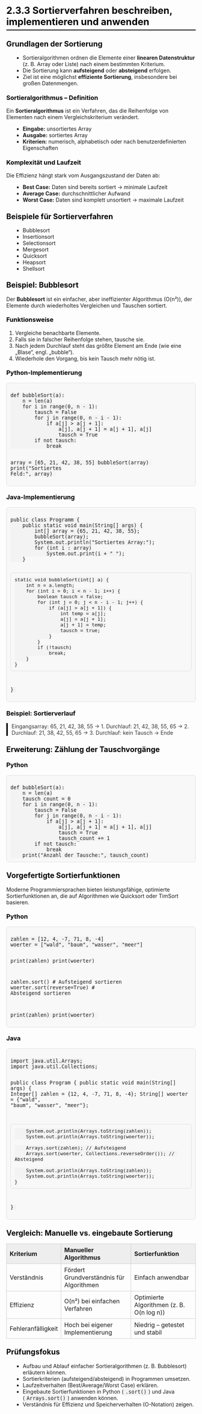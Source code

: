 # 2.3.3 Sortierverfahren beschreiben, implementieren und anwenden

<html>
<head>
<style>
h1, h2, h3 {
  font-weight: 700;
  color: #000;
  margin-top: 1.2em;
}
h1 { font-size: 1.8em; border-bottom: 2px solid #000; padding-bottom: 6px; }
h2 { font-size: 1.4em; margin-top: 1.2em; }
ul { margin-left: 20px; }
code {
  background: #f3f3f3;
  padding: 2px 5px;
  border-radius: 4px;
  font-size: 0.95em;
}
pre {
  background: #f8f8f8;
  padding: 10px;
  border-radius: 6px;
  border: 1px solid #ddd;
  overflow-x: auto;
}
blockquote {
  border-left: 4px solid #000;
  padding-left: 10px;
  color: #333;
  margin: 10px 0;
}
table {
  border-collapse: collapse;
  width: 100%;
  margin-top: 10px;
}
th, td {
  border: 1px solid #ccc;
  padding: 6px 8px;
  text-align: left;
}
th {
  background-color: #eee;
}
</style>
</head>
<body>


<h2>Grundlagen der Sortierung</h2>
<ul>
  <li>Sortieralgorithmen ordnen die Elemente einer <strong>linearen Datenstruktur</strong> (z. B. Array oder Liste) nach einem bestimmten Kriterium.</li>
  <li>Die Sortierung kann <strong>aufsteigend</strong> oder <strong>absteigend</strong> erfolgen.</li>
  <li>Ziel ist eine möglichst <strong>effiziente Sortierung</strong>, insbesondere bei großen Datenmengen.</li>
</ul>

<h3>Sortieralgorithmus – Definition</h3>
<p>Ein <strong>Sortieralgorithmus</strong> ist ein Verfahren, das die Reihenfolge von Elementen nach einem Vergleichskriterium verändert.</p>
<ul>
  <li><strong>Eingabe:</strong> unsortiertes Array</li>
  <li><strong>Ausgabe:</strong> sortiertes Array</li>
  <li><strong>Kriterien:</strong> numerisch, alphabetisch oder nach benutzerdefinierten Eigenschaften</li>
</ul>

<h3>Komplexität und Laufzeit</h3>
<p>Die Effizienz hängt stark vom Ausgangszustand der Daten ab:</p>
<ul>
  <li><strong>Best Case:</strong> Daten sind bereits sortiert → minimale Laufzeit</li>
  <li><strong>Average Case:</strong> durchschnittlicher Aufwand</li>
  <li><strong>Worst Case:</strong> Daten sind komplett unsortiert → maximale Laufzeit</li>
</ul>

<h2>Beispiele für Sortierverfahren</h2>
<ul>
  <li>Bubblesort</li>
  <li>Insertionsort</li>
  <li>Selectionsort</li>
  <li>Mergesort</li>
  <li>Quicksort</li>
  <li>Heapsort</li>
  <li>Shellsort</li>
</ul>

<h2>Beispiel: Bubblesort</h2>
<p>Der <strong>Bubblesort</strong> ist ein einfacher, aber ineffizienter Algorithmus (O(n²)), der Elemente durch wiederholtes Vergleichen und Tauschen sortiert.</p>

<h3>Funktionsweise</h3>
<ol>
  <li>Vergleiche benachbarte Elemente.</li>
  <li>Falls sie in falscher Reihenfolge stehen, tausche sie.</li>
  <li>Nach jedem Durchlauf steht das größte Element am Ende (wie eine „Blase“, engl. „bubble“).</li>
  <li>Wiederhole den Vorgang, bis kein Tausch mehr nötig ist.</li>
</ol>

<h3>Python-Implementierung</h3>
<pre><code class="language-python">
def bubbleSort(a):
    n = len(a)
    for i in range(0, n - 1):
        tausch = False
        for j in range(0, n - i - 1):
            if a[j] > a[j + 1]:
                a[j], a[j + 1] = a[j + 1], a[j]
                tausch = True
        if not tausch:
            break

array = [65, 21, 42, 38, 55]
bubbleSort(array)
print("Sortiertes Feld:", array) </code></pre>

<h3>Java-Implementierung</h3>
<pre><code class="language-java">
public class Programm {
    public static void main(String[] args) {
        int[] array = {65, 21, 42, 38, 55};
        bubbleSort(array);
        System.out.println("Sortiertes Array:");
        for (int i : array)
            System.out.print(i + " ");
    }

```
static void bubbleSort(int[] a) {
    int n = a.length;
    for (int i = 0; i < n - 1; i++) {
        boolean tausch = false;
        for (int j = 0; j < n - i - 1; j++) {
            if (a[j] > a[j + 1]) {
                int temp = a[j];
                a[j] = a[j + 1];
                a[j + 1] = temp;
                tausch = true;
            }
        }
        if (!tausch)
            break;
    }
}
```

} </code></pre>

<h3>Beispiel: Sortierverlauf</h3>
<blockquote>
Eingangsarray: 65, 21, 42, 38, 55  
→ 1. Durchlauf: 21, 42, 38, 55, 65  
→ 2. Durchlauf: 21, 38, 42, 55, 65  
→ 3. Durchlauf: kein Tausch → Ende
</blockquote>

<h2>Erweiterung: Zählung der Tauschvorgänge</h2>

<h3>Python</h3>
<pre><code class="language-python">
def bubbleSort(a):
    n = len(a)
    tausch_count = 0
    for i in range(0, n - 1):
        tausch = False
        for j in range(0, n - i - 1):
            if a[j] > a[j + 1]:
                a[j], a[j + 1] = a[j + 1], a[j]
                tausch = True
                tausch_count += 1
        if not tausch:
            break
    print("Anzahl der Tausche:", tausch_count)
</code></pre>

<h2>Vorgefertigte Sortierfunktionen</h2>
<p>Moderne Programmiersprachen bieten leistungsfähige, optimierte Sortierfunktionen an, die auf Algorithmen wie Quicksort oder TimSort basieren.</p>

<h3>Python</h3>
<pre><code class="language-python">
zahlen = [12, 4, -7, 71, 8, -4]
woerter = ["wald", "baum", "wasser", "meer"]

print(zahlen)
print(woerter)

zahlen.sort()                     # Aufsteigend sortieren
woerter.sort(reverse=True)        # Absteigend sortieren

print(zahlen)
print(woerter) </code></pre>

<h3>Java</h3>
<pre><code class="language-java">
import java.util.Arrays;
import java.util.Collections;

public class Program {
public static void main(String[] args) {
Integer[] zahlen = {12, 4, -7, 71, 8, -4};
String[] woerter = {"wald", "baum", "wasser", "meer"};

```
    System.out.println(Arrays.toString(zahlen));
    System.out.println(Arrays.toString(woerter));

    Arrays.sort(zahlen); // Aufsteigend
    Arrays.sort(woerter, Collections.reverseOrder()); // Absteigend

    System.out.println(Arrays.toString(zahlen));
    System.out.println(Arrays.toString(woerter));
}
```

} </code></pre>

<h2>Vergleich: Manuelle vs. eingebaute Sortierung</h2>
<table>
  <tr>
    <th>Kriterium</th>
    <th>Manueller Algorithmus</th>
    <th>Sortierfunktion</th>
  </tr>
  <tr>
    <td>Verständnis</td>
    <td>Fördert Grundverständnis für Algorithmen</td>
    <td>Einfach anwendbar</td>
  </tr>
  <tr>
    <td>Effizienz</td>
    <td>O(n²) bei einfachen Verfahren</td>
    <td>Optimierte Algorithmen (z. B. O(n log n))</td>
  </tr>
  <tr>
    <td>Fehleranfälligkeit</td>
    <td>Hoch bei eigener Implementierung</td>
    <td>Niedrig – getestet und stabil</td>
  </tr>
</table>

<h2>Prüfungsfokus</h2>
<ul>
  <li>Aufbau und Ablauf einfacher Sortieralgorithmen (z. B. Bubblesort) erläutern können.</li>
  <li>Sortierkriterien (aufsteigend/absteigend) in Programmen umsetzen.</li>
  <li>Laufzeitverhalten (Best/Average/Worst Case) erklären.</li>
  <li>Eingebaute Sortierfunktionen in Python (<code>.sort()</code>) und Java (<code>Arrays.sort()</code>) anwenden können.</li>
  <li>Verständnis für Effizienz und Speicherverhalten (O-Notation) zeigen.</li>
</ul>

</body>
</html>
